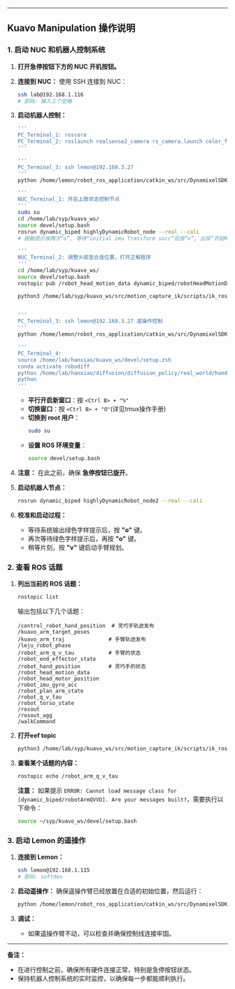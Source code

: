 
---

## **Kuavo Manipulation 操作说明**

### **1. 启动 NUC 和机器人控制系统**
1. **打开急停按钮下方的 NUC 开机按钮。**
2. **连接到 NUC：**
   使用 SSH 连接到 NUC：
   ```bash
   ssh lab@192.168.1.116
   # 密码: 输入三个空格
   ```

3. **启动机器人控制：**
   ```bash
   '''
   PC_Terminal_1: roscore
   PC_Terminal_2: roslaunch realsense2_camera rs_camera.launch color_fps:=30 color_height:=480 color_width:=640
   '''

   '''
   PC_Terminal_3: ssh lemon@192.168.3.27 
   '''
   python /home/lemon/robot_ros_application/catkin_ws/src/DynamixelSDK/python/tests/protocol1_0/position_publish_2_for_huawei.py

   '''
   NUC_Terminal_1: 开启上肢状态控制节点
   '''
   sudo su 
   cd /home/lab/syp/kuavo_ws/
   source devel/setup.bash
   rosrun dynamic_biped highlyDynamicRobot_node --real --cali
   # 根据提示按两次“o”, 等待“initial imu Transform succ”后按“v”, 出现“开启ROS进行手臂规划”, 至此打开手臂所有状态发布节点
   
   '''
   NUC_Terminal_2: 调整头部至合适位置，打开正解程序
   '''
   cd /home/lab/syp/kuavo_ws/
   source devel/setup.bash
   rostopic pub /robot_head_motion_data dynamic_biped/robotHeadMotionData "{joint_data: [-8, -25.0]}"
   
   python3 /home/lab/syp/kuavo_ws/src/motion_capture_ik/scripts/ik_ros_convert.py
   

   '''
   PC_Terminal_3: ssh lemon@192.168.3.27 遥操作控制
   '''
   python /home/lemon/robot_ros_application/catkin_ws/src/DynamixelSDK/python/tests/protocol1_0/position_publish_2_for_huawei.py
   
   '''
   PC_Terminal_4: 
   source /home/lab/hanxiao/kuavo_ws/devel/setup.zsh
   conda activate robodiff
   python /home/lab/hanxiao/diffusion/diffusion_policy/real_world/hand_srv_to_topic.py
   python 
   '''

   
   ```

   - **平行开启新窗口**：按 `<Ctrl B> + "%"`
   - **切换窗口**：按 `<Ctrl B> + "O"`(详见tmux操作手册)
   - **切换到 root 用户**：
     ```bash
     sudo su
     ```
   - **设置 ROS 环境变量**：
     ```bash
     source devel/setup.bash
     ```

4. **注意：** 在此之前，确保 **急停按钮已旋开**。

5. **启动机器人节点：**
   ```bash
   rosrun dynamic_biped highlyDynamicRobot_node2 --real --cali
   ```

6. **校准和启动过程：**
   - 等待系统输出绿色字样提示后，按 **"o"** 键。
   - 再次等待绿色字样提示后，再按 **"o"** 键。
   - 稍等片刻，按 **"v"** 键启动手臂规划。



### **2. 查看 ROS 话题**
1. **列出当前的 ROS 话题：**
   ```bash
   rostopic list
   ```
   输出包括以下几个话题：
   ```
   /control_robot_hand_position  # 灵巧手轨迹发布
   /kuavo_arm_target_poses
   /kuavo_arm_traj              # 手臂轨迹发布
   /leju_robot_phase
   /robot_arm_q_v_tau           # 手臂的状态
   /robot_end_effector_state
   /robot_hand_position         # 灵巧手的状态
   /robot_head_motion_data
   /robot_head_motor_position
   /robot_imu_gyro_acc
   /robot_plan_arm_state
   /robot_q_v_tau
   /robot_torso_state
   /rosout
   /rosout_agg
   /walkCommand
   ```
2. **打开eef topic**
   ```bash
   python3 /home/lab/syp/kuavo_ws/src/motion_capture_ik/scripts/ik_ros_convert.py
   ```
2. **查看某个话题的内容：**
   ```bash
   rostopic echo /robot_arm_q_v_tau
   ```

   **注意：** 如果提示 `ERROR: Cannot load message class for [dynamic_biped/robotArmQVVD]. Are your messages built?`，需要执行以下命令：
   ```bash
   source ~/syp/kuavo_ws/devel/setup.bash
   ```

### **3. 启动 Lemon 的遥操作**
1. **连接到 Lemon：**
   ```bash
   ssh lemon@192.168.1.115
   # 密码: softdev
   ```

2. **启动遥操作：**
   确保遥操作臂已经放置在合适的初始位置，然后运行：
   ```bash
   python /home/lemon/robot_ros_application/catkin_ws/src/DynamixelSDK/python/tests/protocol1_0/position_publish_2_for_huawei.py
   ```

3. **调试：**
   - 如果遥操作臂不动，可以检查并确保控制线连接牢固。

---

**备注：**
- 在进行控制之前，确保所有硬件连接正常，特别是急停按钮状态。
- 保持机器人控制系统的实时监控，以确保每一步都能顺利执行。
